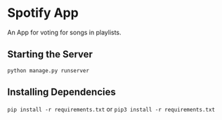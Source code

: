 # Spotify App

An App for voting for songs in playlists.

## Starting the Server

`python manage.py runserver`

## Installing Dependencies

`pip install -r requirements.txt` or `pip3 install -r requirements.txt`